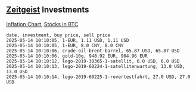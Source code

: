 ## [Zeitgeist](index.html) Investments

[Inflation Chart](https://inflationchart.com),
[Stocks in BTC](https://stonksinbtc.xyz/)

```
date, investment, buy price, sell price
2025-05-14 10:10:05, 1-EUR, 1.11 USD, 1.11 USD
2025-05-14 10:10:05, 1-EUR, 8.0 CNY, 8.0 CNY
2025-05-14 10:10:06, crude-oil-brent-barrel, 65.87 USD, 65.87 USD
2025-05-14 10:10:06, gold-10g, 948.92 EUR, 904.96 EUR
2025-05-14 10:10:12, lego-2019-30365-1-satellit, 6.0 USD, 6.0 USD
2025-05-14 10:10:13, lego-2019-60224-1-satellitenwartung, 13.0 USD, 13.0 USD
2025-05-14 10:10:14, lego-2019-60225-1-rovertestfahrt, 27.0 USD, 27.0 USD
```

